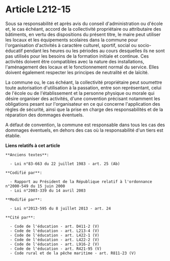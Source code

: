 # Article L212-15

Sous sa responsabilité et après avis du conseil d'administration ou d'école et, le cas échéant, accord de la collectivité
propriétaire ou attributaire des bâtiments, en vertu des dispositions du présent titre, le maire peut utiliser les locaux et
les équipements scolaires dans la commune pour l'organisation d'activités à caractère culturel, sportif, social ou socio-
éducatif pendant les heures ou les périodes au cours desquelles ils ne sont pas utilisés pour les besoins de la formation
initiale et continue. Ces activités doivent être compatibles avec la nature des installations, l'aménagement des locaux et le
fonctionnement normal du service. Elles doivent également respecter les principes de neutralité et de laïcité.

La commune ou, le cas échéant, la collectivité propriétaire peut soumettre toute autorisation d'utilisation à la passation,
entre son représentant, celui de l'école ou de l'établissement et la personne physique ou morale qui désire organiser des
activités, d'une convention précisant notamment les obligations pesant sur l'organisateur en ce qui concerne l'application
des règles de sécurité, ainsi que la prise en charge des responsabilités et de la réparation des dommages éventuels.

A défaut de convention, la commune est responsable dans tous les cas des dommages éventuels, en dehors des cas où la
responsabilité d'un tiers est établie.

**Liens relatifs à cet article**

	**Anciens textes**:

	  - Loi n°83-663 du 22 juillet 1983 - art. 25 (Ab)

	**Codifié par**:

	  - Rapport au Président de la République relatif à l'ordonnance n°2000-549 du 15 juin 2000
	  - Loi n°2003-339 du 14 avril 2003

	**Modifié par**:

	  - Loi n°2013-595 du 8 juillet 2013 - art. 24

	**Cité par**:

	  - Code de l'éducation - art. D411-2 (V)
	  - Code de l'éducation - art. L213-4 (V)
	  - Code de l'éducation - art. L422-1 (V)
	  - Code de l'éducation - art. L422-2 (V)
	  - Code de l'éducation - art. L916-2 (V)
	  - Code de l'éducation - art. R421-95 (V)
	  - Code rural et de la pêche maritime - art. R811-23 (V)

